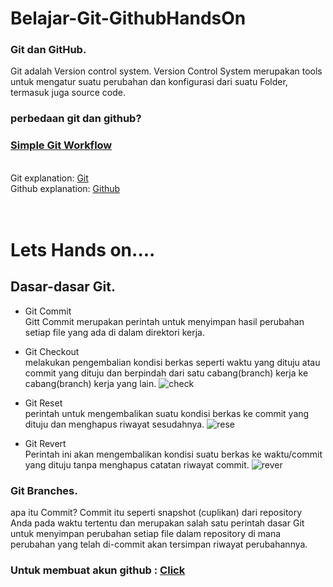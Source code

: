# Belajar-Git-GithubHandsOn
### Git dan GitHub.
Git adalah Version control system.
Version Control System merupakan tools untuk mengatur suatu perubahan dan konfigurasi dari suatu Folder, termasuk juga source code. 
### perbedaan git dan github?
### <a href="https://drive.google.com/file/d/1USx6VW8Eusdefd8oulrUZ58ufyu_s_Z-/view?usp=sharing">Simple Git Workflow</a>
<br/>
Git explanation: <a href="https://git-scm.com/">Git</a>  <br/>
Github explanation: <a href="https://www.w3schools.com/whatis/whatis_github.asp">Github</a>
<br/>
<br/>
<br/>

# Lets Hands on....

## Dasar-dasar Git.
- Git Commit <br/>
Gitt Commit merupakan perintah untuk menyimpan hasil perubahan setiap file yang ada di dalam direktori kerja.  
- Git Checkout <br/>
melakukan pengembalian kondisi berkas seperti waktu yang dituju atau commit yang dituju dan berpindah dari satu cabang(branch) kerja ke cabang(branch) kerja yang lain.
 ![check](https://github.com/user-attachments/assets/85c7ed26-291b-4801-b67a-98a38f16b6ea)


- Git Reset <br/>
perintah untuk mengembalikan suatu kondisi berkas ke commit yang dituju dan menghapus riwayat sesudahnya.
![rese](https://github.com/user-attachments/assets/7a6f784f-3f00-4704-b38f-3bfe63d51c63)
  
-  Git Revert <br/>
Perintah ini akan mengembalikan kondisi suatu berkas ke waktu/commit yang dituju tanpa menghapus catatan riwayat commit.
![rever](https://github.com/user-attachments/assets/17590d2a-53e0-403a-bd0f-9762b0426e3c)

### Git Branches.


 apa itu Commit?
 Commit itu seperti snapshot (cuplikan) dari repository Anda pada waktu tertentu dan merupakan salah satu perintah dasar Git untuk menyimpan perubahan setiap file dalam repository di mana perubahan yang telah di-commit akan tersimpan riwayat perubahannya. 

### Untuk membuat akun github : <a href="https://github.com/signup">Click</a>
